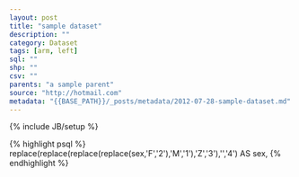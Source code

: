 ```yaml
---
layout: post
title: "sample dataset"
description: ""
category: Dataset
tags: [arm, left]
sql: ""
shp: ""
csv: ""
parents: "a sample parent"
source: "http://hotmail.com"
metadata: "{{BASE_PATH}}/_posts/metadata/2012-07-28-sample-dataset.md"
---
```

{% include JB/setup %}
<div>
{% highlight psql %}
replace(replace(replace(replace(sex,'F','2'),'M','1'),'Z','3'),'','4') AS sex,
{% endhighlight %}
</div>